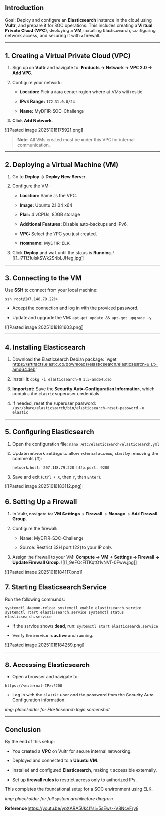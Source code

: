 ## Introduction

Goal: Deploy and configure an **Elasticsearch** instance in the cloud using **Vultr**, and prepare it for SOC operations. This includes creating a **Virtual Private Cloud (VPC)**, deploying a **VM**, installing Elasticsearch, configuring network access, and securing it with a firewall.

---

## 1. Creating a Virtual Private Cloud (VPC)

1. Sign up on **Vultr** and navigate to: **Products → Network → VPC 2.0 → Add VPC**.

    
2. Configure your network:
    
    - **Location:** Pick a data center region where all VMs will reside.
        
    - **IPv4 Range:** `172.31.0.0/24`
        
    - **Name:** MyDFIR-SOC-Challenge
        
3. Click **Add Network**.
    
![[Pasted image 20251016175921.png]]
> **Note:** All VMs created must be under this VPC for internal communication.

---

## 2. Deploying a Virtual Machine (VM)

1. Go to **Deploy → Deploy New Server**.
    
2. Configure the VM:
    
    - **Location:** Same as the VPC.
        
    - **Image:** Ubuntu 22.04 x64
        
    - **Plan:** 4 vCPUs, 80GB storage
        
    - **Additional Features:** Disable auto-backups and IPv6.
        
    - **VPC:** Select the VPC you just created.
        
    - **Hostname:**  MyDFIR-ELK
        
3. Click **Deploy** and wait until the status is **Running**.
    ![[1_l7TI21uIskSWk2SNbLJHeg.jpg]]


---

## 3. Connecting to the VM

Use **SSH** to connect from your local machine:

`ssh root@207.148.79.228>`

- Accept the connection and log in with the provided password.
    
- Update and upgrade the VM:
`apt-get update && apt-get upgrade -y`

![[Pasted image 20251016181603.png]]

---

## 4. Installing Elasticsearch

1. Download the Elasticsearch Debian package:
`wget https://artifacts.elastic.co/downloads/elasticsearch/elasticsearch-9.1.5-amd64.deb'

2. Install it:
`dpkg -i elasticsearch-9.1.5-amd64.deb`

3. **Important:** Save the **Security Auto-Configuration Information**, which contains the `elastic` superuser credentials.
    
4. If needed, reset the superuser password:
`/usr/share/elasticsearch/bin/elasticsearch-reset-password -u elastic`

---

## 5. Configuring Elasticsearch

1. Open the configuration file:
`nano /etc/elasticsearch/elasticsearch.yml`

2. Update network settings to allow external access, start by removing the comments (#):
    
    `network.host: 207.148.79.228 http.port: 9200`
    
2. Save and exit (`Ctrl + X`, then `Y`, then `Enter`).

![[Pasted image 20251016183112.png]]

## 6. Setting Up a Firewall

1. In Vultr, navigate to: **VM Settings → Firewall → Manage → Add Firewall Group**.
    
2. Configure the firewall:
    
    - Name: MyDFIR-SOC-Challenge
        
    - Source: Restrict SSH port (22) to your IP only.
    
3. Assign the firewall to your VM: **Compute → VM → Settings → Firewall → Update Firewall Group**.
    ![[1_9eFOoFlTKqtO1vNVT-0Fww.jpg]]

![[Pasted image 20251016184117.png]]

## 7. Starting Elasticsearch Service

Run the following commands:

`systemctl daemon-reload systemctl enable elasticsearch.service systemctl start elasticsearch.service systemctl status elasticsearch.service`

- If the service shows **dead**, run:
`systemctl start elasticsearch.service`

- Verify the service is **active** and running.
    
![[Pasted image 20251016184259.png]]

---

## 8. Accessing Elasticsearch

- Open a browser and navigate to:
    

`https://<external-IP>:9200`

- Log in with the `elastic` user and the password from the Security Auto-Configuration information.
    

_img: placeholder for Elasticsearch login screenshot_

---

## Conclusion

By the end of this setup:

- You created a **VPC** on Vultr for secure internal networking.
    
- Deployed and connected to a **Ubuntu VM**.
    
- Installed and configured **Elasticsearch**, making it accessible externally.
    
- Set up **firewall rules** to restrict access only to authorized IPs.
    

This completes the foundational setup for a SOC environment using ELK.

_img: placeholder for full system architecture diagram_


**Reference**
https://youtu.be/ypXARA5Uk4I?si=5sEwz--V8NcvFry8